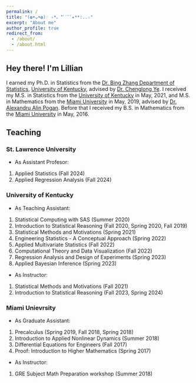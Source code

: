 ```yaml
---
permalink: /
title: "(◍•ᴗ•◍)♡ ✧*。*ﾟ¨ﾟﾟ٭**:..☆"
excerpt: "About me"
author_profile: true
redirect_from: 
  - /about/
  - /about.html
---
```


## Hey there! I'm Lillian 

I earned my Ph.D. in Statistics from the [Dr. Bing Zhang Department of Statistics](https://stat.as.uky.edu/), [University of Kentucky](https://www.uky.edu/), advised by [Dr. Chenglong Ye](https://web.as.uky.edu/statistics/users/cye229/index.html). I received my M.S. in Statistics from the [University of Kentucky](https://www.uky.edu/) in May, 2021, and M.S. in Mathematics from the [Miami University](https://miamioh.edu/) in May, 2019, advised by [Dr. Alexandru Alin Pogan](https://community.miamioh.edu/directory/entry/pogana). Before that I received my B.S. in Mathematics from the [Miami University](https://miamioh.edu/) in May, 2016.

## Teaching 
### St. Lawrence University
* As Assistant Profesor:
1. Applied Statistics (Fall 2024)
2. Applied Regression Analysis (Fall 2024)
   
### University of Kentucky
* As Teaching Assistant:
1. Statistical Computing with SAS (Summer 2020)
2. Introduction to Statistical Reasoning (Fall 2020, Spring 2020, Fall 2019)
3. Statistical Methods and Motivations (Spring 2021)
4. Engineering Statistics - A Conceptual Approach (Spring 2022)
5. Applied Multivariate Statistics (Fall 2022)
6. Computational Theory and Data Visualization (Fall 2022)
7. Regression Analysis and Design of Experiments (Spring 2023)
8. Applied Bayesian Inference (Spring 2023)
   
* As Instructor:
1. Statistical Methods and Motivations (Fall 2021)
2. Introduction to Statistical Reasoning (Fall 2023, Spring 2024)

### Miami Unievrsity
* As Graduate Assistant:
1. Precalculus (Spring 2019, Fall 2018, Spring 2018)
2. Introduction to Applied Nonlinear Dynamics (Summer 2018)
3. Differential Equations for Engineers (Fall 2017)
4. Proof: Introduction to Higher Mathematics (Spring 2017)

* As Instructor:
1. GRE Subject Math Preparation workshop (Summer 2018)
